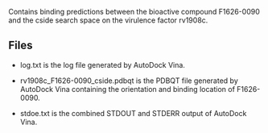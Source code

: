 Contains binding predictions between the bioactive compound F1626-0090 and the cside search space on the virulence factor rv1908c.

## Files

- log.txt is the log file generated by AutoDock Vina.

- rv1908c_F1626-0090_cside.pdbqt is the PDBQT file generated by AutoDock Vina containing the orientation and binding location of F1626-0090.

- stdoe.txt is the combined STDOUT and STDERR output of AutoDock Vina.

